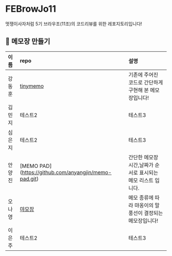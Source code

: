 # FEBrowJo11

멋쟁이사자처럼 5기 브라우조(11조)의 코드리뷰를 위한 레포지토리입니다!

## 📝 메모장 만들기

| 이름   | repo                                                  | 설명                                                  |
| :----- | :---------------------------------------------------- | :---------------------------------------------------- |
| 강동훈 | [tinymemo](https://github.com/starcradle101/tinymemo) | 기존에 주어진 코드로 간단하게 구현해 본 메모장입니다! |
| 김민지 | 테스트2                                               | 테스트3                                               |
| 심은지 | 테스트2                                               | 테스트3                                               |
| 안양진 | [MEMO PAD] (https://github.com/anyangjin/memo-pad.git)     | 간단한 메모장 시간,날짜가 순서로 표시되는 메모 리스트 입니다.                                             |
| 오나영 | [먀모장](https://github.com/ony540/MEow-MO)           | 메모 종류에 따라 먀옹이의 말풍선이 결정되는 메모장입니다!                       |
| 이은주 | 테스트2                                               | 테스트3                                               |
